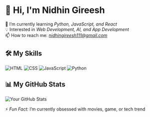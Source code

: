 # 👋 Hi, I'm Nidhin Gireesh  

🌱 I’m currently learning *Python, JavaScript, and React*  
💡 Interested in *Web Development, AI, and App Development*  
📫 How to reach me: *nidhingireesh111@gmail.com*  

## 🛠 My Skills  
![HTML](https://img.shields.io/badge/HTML-E34F26?style=flat&logo=html5&logoColor=white)
![CSS](https://img.shields.io/badge/CSS-1572B6?style=flat&logo=css3&logoColor=white)
![JavaScript](https://img.shields.io/badge/JavaScript-F7DF1E?style=flat&logo=javascript&logoColor=black)
![Python](https://img.shields.io/badge/Python-3776AB?style=flat&logo=python&logoColor=white)

## 📊 My GitHub Stats  
![Your GitHub Stats](https://github-readme-stats.vercel.app/api?username=NidhinGireesh&show_icons=true&theme=default)  

⚡ *Fun Fact:* I’m currently obsessed with movies, game, or tech trend
